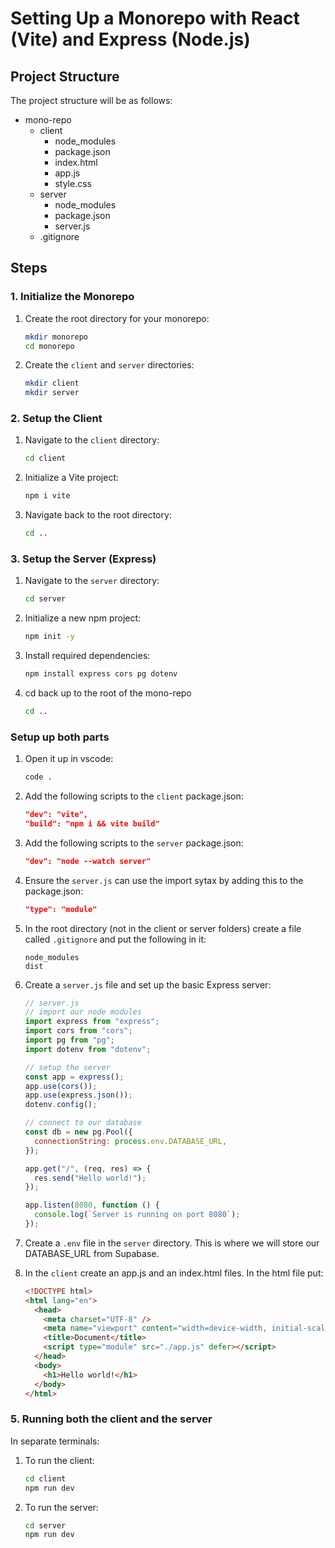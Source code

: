 # Setting Up a Monorepo with React (Vite) and Express (Node.js)

## Project Structure

The project structure will be as follows:

- mono-repo
  - client
    - node_modules
    - package.json
    - index.html
    - app.js
    - style.css
  - server
    - node_modules
    - package.json
    - server.js
  - .gitignore

## Steps

### 1. Initialize the Monorepo

1. Create the root directory for your monorepo:

   ```bash
   mkdir monorepo
   cd monorepo
   ```

2. Create the `client` and `server` directories:
   ```bash
   mkdir client
   mkdir server
   ```

### 2. Setup the Client

1. Navigate to the `client` directory:

   ```bash
   cd client
   ```

2. Initialize a Vite project:

   ```bash
   npm i vite
   ```

3. Navigate back to the root directory:
   ```bash
   cd ..
   ```

### 3. Setup the Server (Express)

1. Navigate to the `server` directory:

   ```bash
   cd server
   ```

2. Initialize a new npm project:

   ```bash
   npm init -y
   ```

3. Install required dependencies:

   ```bash
   npm install express cors pg dotenv
   ```

4. cd back up to the root of the mono-repo
   ```bash
   cd ..
   ```

### Setup up both parts

1. Open it up in vscode:

   ```bash
   code .
   ```

2. Add the following scripts to the `client` package.json:

   ```json
   "dev": "vite",
   "build": "npm i && vite build"
   ```

3. Add the following scripts to the `server` package.json:

   ```json
   "dev": "node --watch server"
   ```

4. Ensure the `server.js` can use the import sytax by adding this to the package.json:

   ```json
   "type": "module"
   ```

5. In the root directory (not in the client or server folders) create a file called `.gitignore` and put the following in it:

   ```
   node_modules
   dist
   ```

6. Create a `server.js` file and set up the basic Express server:

   ```js
   // server.js
   // import our node modules
   import express from "express";
   import cors from "cors";
   import pg from "pg";
   import dotenv from "dotenv";

   // setup the server
   const app = express();
   app.use(cors());
   app.use(express.json());
   dotenv.config();

   // connect to our database
   const db = new pg.Pool({
     connectionString: process.env.DATABASE_URL,
   });

   app.get("/", (req, res) => {
     res.send("Hello world!");
   });

   app.listen(8080, function () {
     console.log(`Server is running on port 8080`);
   });
   ```

7. Create a `.env` file in the `server` directory. This is where we will store our DATABASE_URL from Supabase.

8. In the `client` create an app.js and an index.html files. In the html file put:
   ```html
   <!DOCTYPE html>
   <html lang="en">
     <head>
       <meta charset="UTF-8" />
       <meta name="viewport" content="width=device-width, initial-scale=1.0" />
       <title>Document</title>
       <script type="module" src="./app.js" defer></script>
     </head>
     <body>
       <h1>Hello world!</h1>
     </body>
   </html>
   ```

### 5. Running both the client and the server

In separate terminals:

1. To run the client:

   ```bash
   cd client
   npm run dev
   ```

2. To run the server:
   ```bash
   cd server
   npm run dev
   ```
